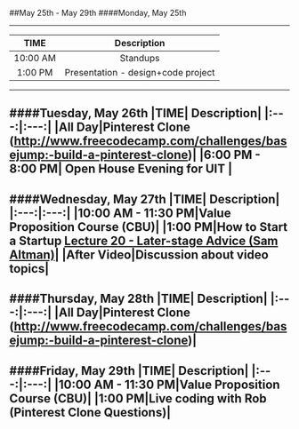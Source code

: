 ##May 25th - May 29th
####Monday, May 25th

---
|TIME| Description|
|:---:|:---:|
|10:00 AM|Standups|
|1:00 PM|Presentation - design+code project|
---
####Tuesday, May 26th
|TIME| Description|
|:---:|:---:|
|All Day|Pinterest Clone (http://www.freecodecamp.com/challenges/basejump:-build-a-pinterest-clone)|
|6:00 PM - 8:00 PM| Open House Evening for UIT |
---
####Wednesday, May 27th
|TIME| Description|
|:---:|:---:|
|10:00 AM - 11:30 PM|Value Proposition Course (CBU)|
|1:00 PM|How to Start a Startup [Lecture 20 - Later-stage Advice (Sam Altman)](https://www.youtube.com/watch?v=59ZQ-rf6iIc)|
|After Video|Discussion about video topics|
---
####Thursday, May 28th
|TIME| Description|
|:---:|:---:|
|All Day|Pinterest Clone (http://www.freecodecamp.com/challenges/basejump:-build-a-pinterest-clone)|
---
####Friday, May 29th
|TIME| Description|
|:---:|:---:|
|10:00 AM - 11:30 PM|Value Proposition Course (CBU)|
|1:00 PM|Live coding with Rob (Pinterest Clone Questions)|
---
